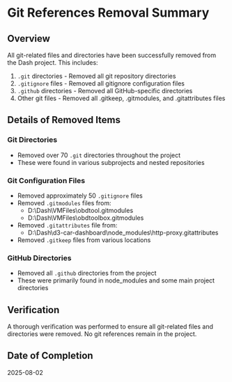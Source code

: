 # Git References Removal Summary

## Overview
All git-related files and directories have been successfully removed from the Dash project. This includes:

1. `.git` directories - Removed all git repository directories
2. `.gitignore` files - Removed all gitignore configuration files
3. `.github` directories - Removed all GitHub-specific directories
4. Other git files - Removed all .gitkeep, .gitmodules, and .gitattributes files

## Details of Removed Items

### Git Directories
- Removed over 70 `.git` directories throughout the project
- These were found in various subprojects and nested repositories

### Git Configuration Files
- Removed approximately 50 `.gitignore` files
- Removed `.gitmodules` files from:
  - D:\Dash\VMFiles\obdtool\.gitmodules
  - D:\Dash\VMFiles\obdtoolbox\.gitmodules
- Removed `.gitattributes` file from:
  - D:\Dash\d3-car-dashboard\node_modules\http-proxy\.gitattributes
- Removed `.gitkeep` files from various locations

### GitHub Directories
- Removed all `.github` directories from the project
- These were primarily found in node_modules and some main project directories

## Verification
A thorough verification was performed to ensure all git-related files and directories were removed. No git references remain in the project.

## Date of Completion
2025-08-02